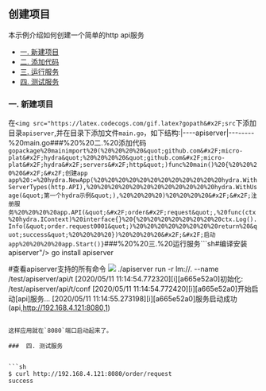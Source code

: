 创建项目
-------
本示例介绍如何创建一个简单的http api服务
  
  
- [一. 新建项目](#一-新建项目 )
- [二. 添加代码](#二-添加代码 )
- [三. 运行服务](#三-运行服务 )
- [四. 测试服务](#四-测试服务 )
  
###  一. 新建项目
  
  
在`<img src="https://latex.codecogs.com/gif.latex?gopath&#x2F;src`下添加目录`apiserver`,并在目录下添加文件`main.go`，如下结构:|----apiserver|--------%20main.go###%20%20二.%20添加代码```gopackage%20mainimport%20(%20%20%20%20&quot;github.com&#x2F;micro-plat&#x2F;hydra&quot;%20%20%20%20&quot;github.com&#x2F;micro-plat&#x2F;hydra&#x2F;servers&#x2F;http&quot;)func%20main()%20{%20%20%20%20&#x2F;&#x2F;创建app	app%20:=%20hydra.NewApp(%20%20%20%20%20%20%20%20%20%20%20%20hydra.WithServerTypes(http.API),%20%20%20%20%20%20%20%20%20%20%20%20hydra.WithUsage(&quot;第一个hydra示例&quot;),%20%20%20%20)%20%20%20%20&#x2F;&#x2F;注册服务%20%20%20%20app.API(&quot;&#x2F;order&#x2F;request&quot;,%20func(ctx%20hydra.IContext)%20interface{}%20{%20%20%20%20%20%20%20%20ctx.Log().Info(&quot;order.request0001&quot;)%20%20%20%20%20%20%20%20return%20&quot;success&quot;%20%20%20%20})%20%20%20%20&#x2F;&#x2F;启动app%20%20%20%20app.Start()}```###%20%20三.%20运行服务```sh#编译安装apiserver"/> go install apiserver
  
  
#查看apiserver支持的所有命令
<img src="https://latex.codecogs.com/gif.latex?.&#x2F;apiserver%20-h#运行服务,使用%20local%20memory%20作为注册中心"/> ./apiserver run -r lm://. --name /test/apiserver/api/t
[2020/05/11 11:14:54.772320][i][a665e52a0]初始化: /test/apiserver/api/t/conf
[2020/05/11 11:14:54.772420][i][a665e52a0]开始启动[api]服务...
[2020/05/11 11:14:55.273198][i][a665e52a0]服务启动成功(api,http://192.168.4.121:8080,1)
```
  
这样应用就在`8080`端口启动起来了。
  
###  四. 测试服务
  
  
```sh
$ curl http://192.168.4.121:8080/order/request
success
```
  